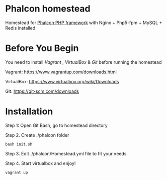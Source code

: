# Phalcon homestead
Homestead for [Phalcon PHP framework](https://phalconphp.com/en/) with Nginx + Php5-fpm + MySQL + Redis installed

# Before You Begin
You need to install _Vagrant_ , _VirtualBox_ & _Git_ before running the homestead

Vagrant: https://www.vagrantup.com/downloads.html

VirtualBox: https://www.virtualbox.org/wiki/Downloads

Git: https://git-scm.com/downloads

# Installation

Step 1: Open Git Bash, go to homestead directory

Step 2. Create ./phalcon folder
```
bash init.sh
```

Step 3. Edit ./phalcon/Homestead.yml file to fit your needs

Step 4. Start virtualbox  and enjoy!
```
vagrant up
```
